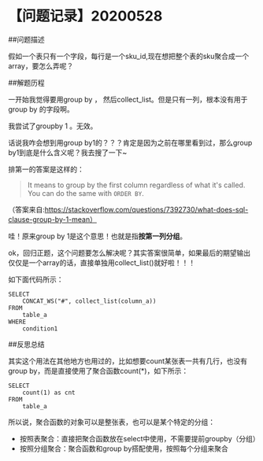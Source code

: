 # 【问题记录】20200528



##问题描述

假如一个表只有一个字段，每行是一个sku_id,现在想把整个表的sku聚合成一个array，要怎么弄呢？



##解题历程

一开始我觉得要用group by ， 然后collect_list。但是只有一列，根本没有用于group by 的字段啊。

我尝试了groupby 1 。无效。

话说我咋会想到用group by1的？？？肯定是因为之前在哪里看到过，那么group by1到底是什么含义呢？我去搜了一下~



排第一的答案是这样的：

> It means to group by the first column regardless of what it's called. You can do the same with `ORDER BY`.

（答案来自:https://stackoverflow.com/questions/7392730/what-does-sql-clause-group-by-1-mean）

哇！原来group by 1是这个意思！也就是指**按第一列分组**。



ok，回归正题，这个问题要怎么解决呢？其实答案很简单，如果最后的期望输出仅仅是一个array的话，直接单独用collect_list()就好啦！！！

如下面代码所示：

```
SELECT    
	CONCAT_WS("#", collect_list(column_a)) 
FROM   
	table_a
WHERE  
	condition1
```



##反思总结

其实这个用法在其他地方也用过的，比如想要count某张表一共有几行，也没有group by，而是直接使用了聚合函数count(*)，如下所示：

```
SELECT    
	count(1) as cnt
FROM   
	table_a
```



所以说，聚合函数的对象可以是整张表，也可以是某个特定的分组：

- 按照表聚合：直接把聚合函数放在select中使用，不需要提前groupby（分组）
- 按照分组聚合：聚合函数和group by搭配使用，按照每个分组来聚合




